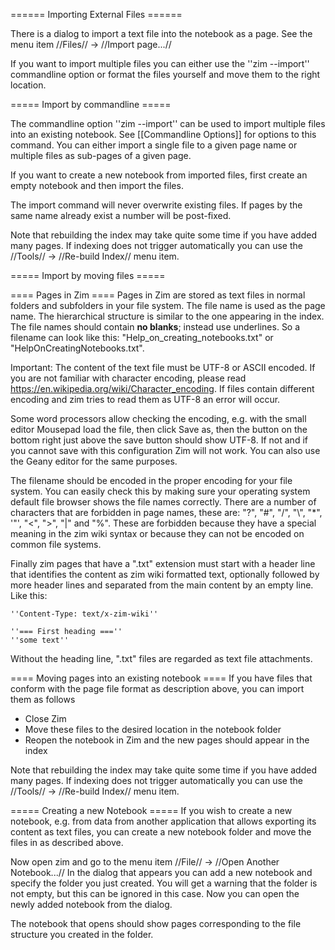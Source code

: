 ====== Importing External Files ======


There is a dialog to import a text file into the notebook as a page. See the menu item //Files// -> //Import page...//

If you want to import multiple files you can either use the ''zim --import'' commandline option or format the files yourself and move them to the right location.


===== Import by commandline =====

The commandline option ''zim --import'' can be used to import multiple files into an existing notebook. See [[Commandline Options]] for options to this command. You can either import a single file to a given page name or multiple files as sub-pages of a given page.

If you want to create a new notebook from imported files, first create an empty notebook and then import the files.

The import command will never overwrite existing files. If pages by the same name already exist a number will be post-fixed.

Note that rebuilding the index may take quite some time if you have added many pages.
If indexing does not trigger automatically you can use the //Tools// -> //Re-build Index// menu item.


===== Import by moving files =====

==== Pages in Zim ====
Pages in Zim are stored as text files in normal folders and subfolders in your file system.
The file name is used as the page name. The hierarchical structure is similar to the one appearing in the index. The file names should contain **no blanks**; instead use underlines. So a filename can look like this: "Help_on_creating_notebooks.txt" or "HelpOnCreatingNotebooks.txt".

Important: The content of the text file must be UTF-8 or ASCII encoded.  If you are not familiar with character encoding, please read https://en.wikipedia.org/wiki/Character_encoding. If files contain different encoding and zim tries to read them as UTF-8 an error will occur.

Some word processors allow checking the encoding, e.g. with the small editor Mousepad load the file, then click Save as, then the button on the bottom right just above the save button should show UTF-8. If not and if you cannot save with this configuration Zim will not work. You can also use the Geany editor for the same purposes.

The filename should be encoded in the proper encoding for your file system. You can easily check this by making sure your operating system default file browser shows the file names correctly. There are a number of characters that are forbidden in page names, these are: "?", "#", "/", "\\", "*", '"', "<", ">", "|" and "%". These are forbidden because they have a special meaning in the zim wiki syntax or because they can not be encoded on common file systems.

Finally zim pages that have a ".txt" extension must start with a header line that identifies the content as zim wiki formatted text, optionally followed by more header lines and separated from the main content by an empty line. Like this:

	''Content-Type: text/x-zim-wiki''

	''=== First heading ===''
	''some text''

Without the heading line, ".txt" files are regarded as text file attachments.


==== Moving pages into an existing notebook ====
If you have files that conform with the page file format as description above, you can import them as follows

* Close  Zim
* Move these files to the desired location in the notebook folder
* Reopen the notebook in Zim and the new pages should appear in the index

Note that rebuilding the index may take quite some time if you have added many pages.
If indexing does not trigger automatically you can use the //Tools// -> //Re-build Index// menu item.


===== Creating a new Notebook =====
If you wish to create a new notebook, e.g. from data from another application that allows exporting its content as text files, you can create a new notebook folder and move the files in as described above.

Now open zim and go to the menu item //File// -> //Open Another Notebook...// In the dialog that appears you can add a new notebook and specify the folder you just created. You will get a warning that the folder is not empty, but this can be ignored in this case. Now you can open the newly added notebook from the dialog.

The notebook that opens should show pages corresponding to the file structure you created in the folder.
